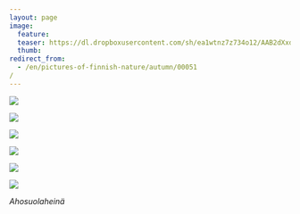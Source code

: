 ```yaml
---
layout: page
image:
  feature:
  teaser: https://dl.dropboxusercontent.com/sh/ea1wtnz7z734o12/AAB2dXxdURz-SBgUbShXJFika/luontokuvat/syksy/DSC35688-245px.jpg
  thumb:
redirect_from:
  - /en/pictures-of-finnish-nature/autumn/00051/
---
```


[![](https://dl.dropboxusercontent.com/sh/ea1wtnz7z734o12/AACo5evi9BsjyKg8jCtsbU9Wa/luontokuvat/syksy/DSC35715-800px.jpg)](https://dl.dropboxusercontent.com/sh/ea1wtnz7z734o12/AABwl_0IEp9gLGG6vG1j9Ua6a/luontokuvat/syksy/DSC35715.jpg)

[![](https://dl.dropboxusercontent.com/sh/ea1wtnz7z734o12/AADGzGJyWkwygI48bvJ0R5Zza/luontokuvat/syksy/DSC35723-800px.jpg)](https://dl.dropboxusercontent.com/sh/ea1wtnz7z734o12/AABxxS5vOGzeWhrZm-bpeJowa/luontokuvat/syksy/DSC35723.jpg)

[![](https://dl.dropboxusercontent.com/sh/ea1wtnz7z734o12/AAAEVN5-HNyL7uRV2CcPTnaXa/luontokuvat/syksy/DSC35742-800px.jpg)](https://dl.dropboxusercontent.com/sh/ea1wtnz7z734o12/AADvgXj6OiVR-F7FpS0gHIR_a/luontokuvat/syksy/DSC35742.jpg)

[![](https://dl.dropboxusercontent.com/sh/ea1wtnz7z734o12/AABVIMf94vGDjtJUCUr6kSN3a/luontokuvat/syksy/DSC35684-800px.jpg)](https://dl.dropboxusercontent.com/sh/ea1wtnz7z734o12/AACq1YYDYlE4p5vfoFac8wIba/luontokuvat/syksy/DSC35684.jpg)

[![](https://dl.dropboxusercontent.com/sh/ea1wtnz7z734o12/AABXicBsGFdN9kO537L-vAwLa/luontokuvat/syksy/DSC35680-800px.jpg)](https://dl.dropboxusercontent.com/sh/ea1wtnz7z734o12/AACFdswYFEpG0qHjNgNpvLGya/luontokuvat/syksy/DSC35680.jpg)

[![](https://dl.dropboxusercontent.com/sh/ea1wtnz7z734o12/AADa5hq9AR9FkFehsYTtb9G_a/luontokuvat/syksy/DSC35688-800px.jpg)](https://dl.dropboxusercontent.com/sh/ea1wtnz7z734o12/AABzHoBLGRBYDshJTkZ6DjsUa/luontokuvat/syksy/DSC35688.jpg)

*Ahosuolaheinä*
